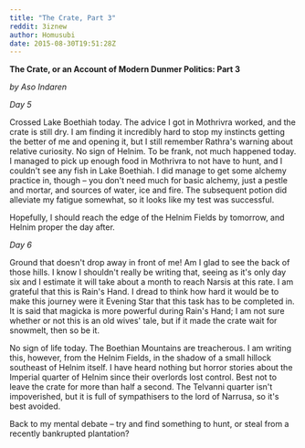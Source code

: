 ```yaml
---
title: "The Crate, Part 3"
reddit: 3iznew
author: Homusubi
date: 2015-08-30T19:51:28Z
---
```


**The Crate, or an Account of Modern Dunmer Politics: Part 3**

*by Aso Indaren*

*Day 5*

Crossed Lake Boethiah today. The advice I got in Mothrivra worked, and the crate is still dry. I am finding it incredibly hard to stop my instincts getting the better of me and opening it, but I still remember Rathra's warning about relative curiosity. No sign of Helnim. To be frank, not much happened today. I managed to pick up enough food in Mothrivra to not have to hunt, and I couldn't see any fish in Lake Boethiah. I did manage to get some alchemy practice in, though – you don't need much for basic alchemy, just a pestle and mortar, and sources of water, ice and fire. The subsequent potion did alleviate my fatigue somewhat, so it looks like my test was successful.

Hopefully, I should reach the edge of the Helnim Fields by tomorrow, and Helnim proper the day after.


*Day 6*

Ground that doesn't drop away in front of me! Am I glad to see the back of those hills. I know I shouldn't really be writing that, seeing as it's only day six and I estimate it will take about a month to reach Narsis at this rate. I am grateful that this is Rain's Hand. I dread to think how hard it would be to make this journey were it Evening Star that this task has to be completed in. It is said that magicka is more powerful during Rain's Hand; I am not sure whether or not this is an old wives' tale, but if it made the crate wait for snowmelt, then so be it.

No sign of life today. The Boethian Mountains are treacherous. I am writing this, however, from the Helnim Fields, in the shadow of a small hillock southeast of Helnim itself. I have heard nothing but horror stories about the Imperial quarter of Helnim since their overlords lost control. Best not to leave the crate for more than half a second. The Telvanni quarter isn't impoverished, but it is full of sympathisers to the lord of Narrusa, so it's best avoided.

Back to my mental debate – try and find something to hunt, or steal from a recently bankrupted plantation?

